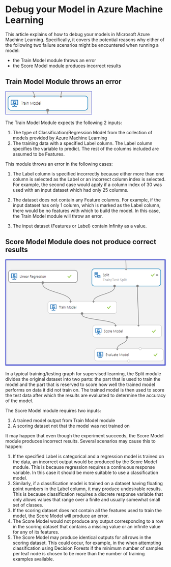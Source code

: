 <properties 
	pageTitle="Debug your Model in Azure Machine Learning | Azure" 
	description="Explains how to How to debug your Model in Azure Machine Learning." 
	services="machine-learning"
	documentationCenter="" 
	authors="bradsev" 
	manager="paulettm" 
	editor="cgronlun"/>

<tags 
	ms.service="machine-learning" 
	ms.workload="data-services" 
	ms.tgt_pltfrm="na" 
	ms.devlang="na" 
	ms.topic="article" 
	ms.date="02/13/2015" 
	ms.author="bradsev" />

# Debug your Model in Azure Machine Learning

This article explains of how to debug your models in Microsoft Azure Machine Learning. Specifically, it covers the potential reasons why either of the following two failure scenarios might be encountered when running a model:

* the Train Model module throws an error 
* the Score Model module produces incorrect results 

## Train Model Module throws an error

![image1](./media/machine-learning-debug-models/train_model-1.png)

The Train Model Module expects the following 2 inputs:

1. The type of Classification/Regression Model from the collection of models provided by Azure Machine Learning
2. The training data with a specified Label column. The Label column specifies the variable to predict. The rest of the columns included are assumed to be Features.

This module throws an error in the following cases:

1. The Label column is specified incorrectly because either more than one column is selected as the Label or an incorrect column index is selected. For example, the second case would apply if a column index of 30 was used with an input dataset which had only 25 columns.

2. The dataset does not contain any Feature columns. For example, if the input dataset has only 1 column, which is marked as the Label column, there would be no features with which to build the model. In this case, the Train Model module will throw an error.

3. The input dataset (Features or Label) contain Infinity as a value.


## Score Model Module does not produce correct results

![image2](./media/machine-learning-debug-models/train_test-2.png)

In a typical training/testing graph for supervised learning, the Split module divides the original dataset into two parts: the part that is used to train the model and the part that is reserved to score how well the trained model performs on data it did not train on. The trained model is then used to score the test data after which the results are evaluated to determine the accuracy of the model.

The Score Model module requires two inputs:

1. A trained model output from Train Model module
2. A scoring dataset not that the model was not trained on

It may happen that even though the experiment succeeds, the Score Model module produces incorrect results. Several scenarios may cause this to happen:

1. If the specified Label is categorical and a regression model is trained on the data, an incorrect output would be produced by the Score Model module. This is because regression requires a continuous response variable. In this case it should be more suitable to use a classification model. 
2. Similarly, if a classification model is trained on a dataset having floating point numbers in the Label column, it may produce undesirable results. This is because classification requires a discrete response variable that only allows values that range over a finite and usually somewhat small set of classes.
3. If the scoring dataset does not contain all the features used to train the model, the Score Model will produce an error.
4. The Score Model would not produce any output corresponding to a row in the scoring dataset that contains a missing value or an infinite value for any of its features.
5. The Score Model may produce identical outputs for all rows in the scoring dataset. This could occur, for example, in the when attempting classification using Decision Forests if the minimum number of samples per leaf node is chosen to be more than the number of training examples available.



<!--HONumber=49-->
 
